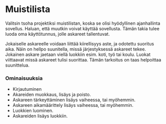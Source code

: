 # Muistilista
Valitsin tsoha projektiksi muistilistan, koska se olisi hyödyllinen ajanhallinta sovellus.
Haluan, että muutkin voivat käyttää sovellusta. Tämän takia tulee luoda oma käyttötunnus,
jolle askareet tallentuvat.

Jokaiselle askareelle voidaan liittää kiirellisyys aste, ja odotettu suoritus aika.
Näin on hellpo suunitella, missä järjestyksessä askareet tekee.
Jokainen askare jaetaan viellä luokkiin esim. koti, työ tai koulu.
Luokat viittaavat missä askareet tulisi suorittaa. Tämän tarkoitus on taas helpoittaa suunittelua.

### Ominaisuuksia 

- Kirjautuminen
- Akareiden muokkaus, lisäys ja poisto.
- Askareen tärkeyttäminen lisäys vaiheessa, tai myöhemmin.
- Askareen aikamäärittely lisäys vaiheessa, tai myöhemmin.
- Luokkien luominen.
- Askareiden lisäys luokkiin.
